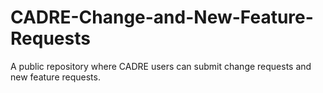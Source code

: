 # CADRE-Change-and-New-Feature-Requests
A public repository where CADRE users can submit change requests and new feature requests.
